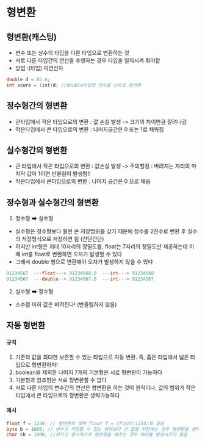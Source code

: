 # 형변환

## 형변환(캐스팅)
* 변수 또는 상수의 타입을 다른 타입으로 변환하는 것
* 서로 다른 타입간의 연산을 수행하는 경우 타입을 일치시켜 줘야함
* 방법 :(타입) 피연산자

``` java
double d = 85.4;
int score = (int)d; //double타입의 변수를 int로 형변환
```

## 정수형간의 형변환
* 큰타입에서 작은 타입으로의 변환 : 값 손실 발생 -> 크기의 차이만큼 잘려나감
* 작은타입에서 큰 타입으로의 변환 : 나머지공간은 0 또는 1로 채워짐

## 실수형간의 형변환
* 큰 타입에서 작은 타입으로의 변환 : 값손실 발생 -> 주의할점 : 버려지는 자리의 마지막 값이 1이면 반올림이 발생함!!
* 작은타입에서 큰타입으로의 변환 : 나머지 공간은 0 으로 채움

## 정수형과 실수형간의 형변환

1) 정수형 ➡ 실수형
* 실수형은 정수형보다 훨씬 큰 저장범위를 갖기 때문에  정수를 2진수로 변환 후 실수의 저장형식으로 저장하면 됨 (간단간단)
* 하지만 int형은 최대 10자리의 정밀도를, float는 7자리의 정밀도만 제공하는데 이때 int를 float로 변환하면 오차가 발생할 수 있다
* 그래서 double 형으로 변환해야 오차가 발생하지 않을 수 있다

``` java
91234567  ---float---> 91234568.0  ---int---> 91234568
91234567  ---double--> 91234567.0  ---int---> 91234567
```

2) 실수형 ➡ 정수형
* 소수점 이하 값은 버려진다! (반올림하지 않음)

## 자동 형변환

#### 규칙
1. 기존의 값을 최대한 보존할 수 있는 타입으로 자동 변환. 즉, 좁은 타입에서 넓은 타입으로 형변환하자!
2. boolean을 제외한 나머지 7개의 기본형은 서로 형변환이 가능하다
3. 기본형과 참조형은 서로 형변환할 수 없다
4. 서로 다른 타입의 변수간의 연산은 형변환을 하는 것이 원칙이나, 값의 범위가 작은 타입에서 큰 타입으로의 형변환은 생략가능하다

#### 예시
```java
float f = 1234; // 형변환의 생략 float f = (float)1234;와 같음
byte b = 1000; // 변수가 저장할 수 있는 범위보다 큰 값을 저장하는 경우 형변환을 생략하면 에러 발생
char ch = 1000; //하지만 명시적으로 형변환을 해주는 경우 에러를 발생시키지 않음
```
